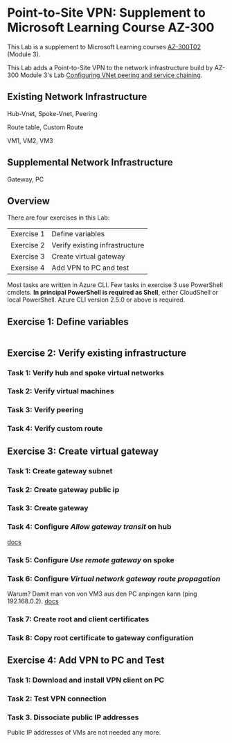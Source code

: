 # Point-to-Site VPN: Supplement to Microsoft Learning Course AZ-300

This Lab is a supplement to Microsoft Learning courses [AZ-300T02](https://docs.microsoft.com/en-us/learn/certifications/courses/az-300t02) (Module 3).

This Lab adds a Point-to-Site VPN to the network infrastructure build by AZ-300 Module 3's Lab [Configuring VNet peering and service chaining](https://github.com/MicrosoftLearning/AZ-300-MicrosoftAzureArchitectTechnologies/blob/master/Instructions/AZ-300T02_Lab_Mod03_Configuring%20VNet%20peering%20and%20service%20chaining.md).

## Existing Network Infrastructure

Hub-Vnet, Spoke-Vnet, Peering

Route table, Custom Route

VM1, VM2, VM3

## Supplemental Network Infrastructure

Gateway, PC

## Overview
There are four exercises in this Lab:

| | |
|-|-|
| Exercise 1 | Define variables
| Exercise 2 | Verify existing infrastructure
| Exercise 3 | Create virtual gateway
| Exersise 4 | Add VPN to PC and test

Most tasks are written in Azure CLI. Few tasks in exercise 3 use PowerShell cmdlets. **In principal PowerShell is required as Shell**, either CloudShell or local PowerShell. Azure CLI version 2.5.0 or above is required.

## Exercise 1: Define variables

```powershell
```

## Exercise 2: Verify existing infrastructure
### Task 1: Verify hub and spoke virtual networks
### Task 2: Verify virtual machines
### Task 3: Verify peering
### Task 4: Verify custom route


## Exercise 3: Create virtual gateway
### Task 1: Create gateway subnet
### Task 2: Create gateway public ip
### Task 3: Create gateway
### Task 4: Configure *Allow gateway transit* on hub
[docs](https://docs.microsoft.com/en-us/azure/vpn-gateway/vpn-gateway-peering-gateway-transit)

### Task 5: Configure *Use remote gateway* on spoke
### Task 6: Configure *Virtual network gateway route propagation*
Warum? Damit man von von VM3 aus den PC anpingen kann (ping 192.168.0.2).
[docs](https://docs.microsoft.com/en-us/azure/virtual-network/virtual-networks-udr-overview#custom-routes)

### Task 7: Create root and client certificates
### Task 8: Copy root certificate to gateway configuration



## Exercise 4: Add VPN to PC and Test
### Task 1: Download and install VPN client on PC
### Task 2: Test VPN connection
### Task 3. Dissociate public IP addresses
Public IP addresses of VMs are not needed any more.
